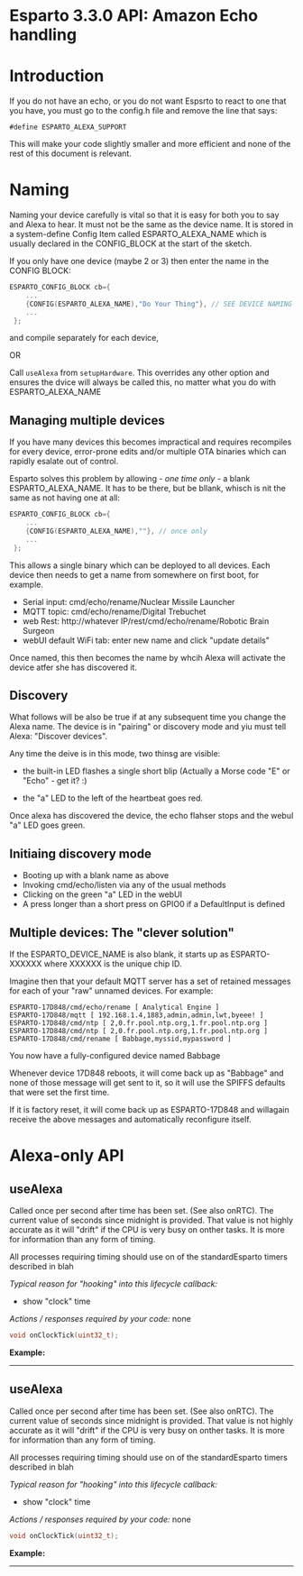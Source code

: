 # Esparto 3.3.0 API: Amazon Echo handling

# Introduction

If you do not have an echo, or you do not want Espsrto to react to one that you have, you must go to the config.h file and remove the line that says:

`#define ESPARTO_ALEXA_SUPPORT`

This will make your code slightly smaller and more efficient and none of the rest of this document is relevant.

# Naming

Naming your device carefully is vital so that it is easy for both you to say and Alexa to hear. It must not be the same as the device name. It is stored in a system-define Config Item called ESPARTO_ALEXA_NAME which is usually declared in the CONFIG_BLOCK at the start of the sketch.

If you only have one device (maybe 2 or 3) then enter the name in the CONFIG BLOCK:

```cpp
ESPARTO_CONFIG_BLOCK cb={
    ...
    {CONFIG(ESPARTO_ALEXA_NAME),"Do Your Thing"}, // SEE DEVICE NAMING BELOW 
    ...
 };  
```

and compile separately for each device,

OR

Call `useAlexa` from `setupHardware`. This overrides any other option and ensures the dvice will always be called this, no matter what you do with ESPARTO_ALEXA_NAME

## Managing multiple devices

If you have many devices this becomes impractical and requires recompiles for every device, error-prone edits and/or multiple OTA binaries which can rapidly esalate out of control.

Esparto solves this problem by allowing - _one time only_ - a blank ESPARTO_ALEXA_NAME. It has to be there, but be bllank, whisch is nit the same as not having one at all:

```cpp
ESPARTO_CONFIG_BLOCK cb={
    ...
    {CONFIG(ESPARTO_ALEXA_NAME),""}, // once only
    ...
 };  
```

This allows a single binary which can be deployed to all devices. Each device then needs to get a name from somewhere on first boot, for example.

* Serial input: cmd/echo/rename/Nuclear Missile Launcher
* MQTT topic: cmd/echo/rename/Digital Trebuchet
* web Rest: http://whatever IP/rest/cmd/echo/rename/Robotic Brain Surgeon
* webUI default WiFi tab: enter new name and click "update details"

Once named, this then becomes the name by whcih Alexa will activate the device atfer she has discovered it.

## Discovery

What follows will be also be true if at any subsequent time you change the Alexa name. The device is in "pairing" or discovery mode and yiu must tell Alexa: "Discover devices".

Any time the deive is in this mode, two thinsg are visible:

* the built-in LED flashes a single short blip (Actually a Morse code "E" or "Echo" - get it? :) 

* the "a" LED to the left of the heartbeat goes red.

Once alexa has discovered the device, the echo flahser stops and the webuI "a" LED goes green.

## Initiaing discovery mode

* Booting up with a blank name as above
* Invoking cmd/echo/listen via any of the usual methods
* Clicking on the green "a" LED in the webUI
* A press longer than a short press on GPIO0 if a DefaultInput is defined

## Multiple devices: The "clever solution"

If the ESPARTO_DEVICE_NAME is also blank, it starts up as ESPARTO-XXXXXX where XXXXXX is the unique chip ID.

Imagine then that your default MQTT server has a set of retained messages for each of your "raw" unnamed devices. For example:

```
ESPARTO-17D848/cmd/echo/rename [ Analytical Engine ]
ESPARTO-17D848/mqtt [ 192.168.1.4,1883,admin,admin,lwt,byeee! ]
ESPARTO-17D848/cmd/ntp [ 2,0.fr.pool.ntp.org,1.fr.pool.ntp.org ]
ESPARTO-17D848/cmd/ntp [ 2,0.fr.pool.ntp.org,1.fr.pool.ntp.org ]
ESPARTO-17D848/cmd/rename [ Babbage,myssid,mypassword ]
```

You now have a fully-configured device named Babbage

Whenever device 17D848 reboots, it will come back up as "Babbage" and none of those message will get sent to it, so it will use the SPIFFS defaults that were set the first time.

If it is factory reset, it will come back up as ESPARTO-17D848 and willagain receive the above messages and automatically reconfigure itself.

# Alexa-only API

## useAlexa

Called once per second after time has been set. (See also onRTC). The current value of seconds since midnight is provided. That value is not highly accurate as it will "drift" if the CPU is very busy on onther tasks. It is more for information than any form of timing.

All processes requiring timing should use on of the standardEsparto timers described in blah

_Typical reason for "hooking" into this lifecycle callback:_

* show "clock" time

_Actions / responses required by your code:_ none

```cpp
void onClockTick(uint32_t);
```

**Example:**
***

## useAlexa

Called once per second after time has been set. (See also onRTC). The current value of seconds since midnight is provided. That value is not highly accurate as it will "drift" if the CPU is very busy on onther tasks. It is more for information than any form of timing.

All processes requiring timing should use on of the standardEsparto timers described in blah

_Typical reason for "hooking" into this lifecycle callback:_

* show "clock" time

_Actions / responses required by your code:_ none

```cpp
void onClockTick(uint32_t);
```

**Example:**
***
